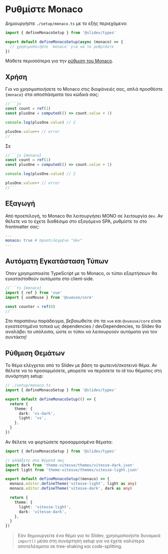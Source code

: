 # Ρυθμίστε Monaco

<Environment type="client" />

Δημιουργήστε `./setup/monaco.ts` με το εξής περιεχόμενο:

```ts
import { defineMonacoSetup } from '@slidev/types'

export default defineMonacoSetup(async (monaco) => {
  // χρησιμοποιήστε `monaco` για να το ρυθμίσετε
})
```

Μάθετε περισσότερα για την [ρύθμιση του Monaco](https://github.com/Microsoft/monaco-editor).

## Χρήση

Για να χρησιμοποιήσετε το Monaco στις διαφάνειές σας, απλά προσθέστε `{monaco}` στα αποσπάσματα του κώδικά σας:

~~~js
//```js
const count = ref(1)
const plusOne = computed(() => count.value + 1)

console.log(plusOne.value) // 2

plusOne.value++ // error
//```
~~~

Σε

~~~js
//```js {monaco}
const count = ref(1)
const plusOne = computed(() => count.value + 1)

console.log(plusOne.value) // 2

plusOne.value++ // error
//```
~~~

## Εξαγωγή

Από προεπιλογή, το Monaco θα λειτουργήσει ΜΟΝΟ σε λειτουργία `dev`. Αν θέλετε να το έχετε διαθέσιμο στο εξαγόμενο SPA, ρυθμίστε το στο frontmatter σας:

```yaml
---
monaco: true # προεπιλεγμένο "dev"
---
```

## Αυτόματη Εγκατάσταση Τύπων

Όταν χρησιμοποιείτε TypeScript με το Monaco, οι τύποι εξαρτήσεων θα εγκατασταθούν αυτόματα στο client-side.

~~~ts
//```ts {monaco}
import { ref } from 'vue'
import { useMouse } from '@vueuse/core'

const counter = ref(0)
//```
~~~

Στο παραπάνω παράδειγμα, βεβαιωθείτε ότι τα `vue` και `@vueuse/core` είναι εγκατεστημένα τοπικά ως dependencies / devDependencies, το Slidev θα αναλάβει τα υπόλοιπα, ώστε οι τύποι να λειτουργούν αυτόματα για τον συντάκτη!

## Ρύθμιση Θεμάτων

Το θέμα ελέγχεται από το Slidev με βάση το φωτεινό/σκοτεινό θέμα. Αν θέλετε να το προσαρμόσετε, μπορείτε να περάσετε το id του θέματος στη συνάρτηση setup:

```ts
// ./setup/monaco.ts
import { defineMonacoSetup } from '@slidev/types'

export default defineMonacoSetup(() => {
  return {
    theme: {
      dark: 'vs-dark',
      light: 'vs',
    },
  }
})
```

Αν θέλετε να φορτώσετε προσαρμοσμένα θέματα:

```ts
import { defineMonacoSetup } from '@slidev/types'

// αλλάξετε στα θέματά σας
import dark from 'theme-vitesse/themes/vitesse-dark.json'
import light from 'theme-vitesse/themes/vitesse-light.json'

export default defineMonacoSetup((monaco) => {
  monaco.editor.defineTheme('vitesse-light', light as any)
  monaco.editor.defineTheme('vitesse-dark', dark as any)

  return {
    theme: {
      light: 'vitesse-light',
      dark: 'vitesse-dark',
    },
  }
})
```

> Εάν δημιουργείτε ένα θέμα για το Slidev, χρησιμοποιήστε δυναμικά `import()` μέσα στη συνάρτηση setup για να έχετε καλύτερα αποτελέσματα σε tree-shaking και code-splitting.
